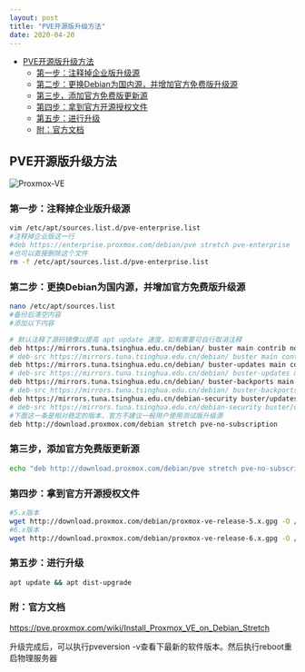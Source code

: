 ```yaml
---
layout: post
title: "PVE开源版升级方法"
date: 2020-04-20
---
```

<!-- TOC -->

- [PVE开源版升级方法](#pve%E5%BC%80%E6%BA%90%E7%89%88%E5%8D%87%E7%BA%A7%E6%96%B9%E6%B3%95)
    - [第一步：注释掉企业版升级源](#%E7%AC%AC%E4%B8%80%E6%AD%A5%E6%B3%A8%E9%87%8A%E6%8E%89%E4%BC%81%E4%B8%9A%E7%89%88%E5%8D%87%E7%BA%A7%E6%BA%90)
    - [第二步：更换Debian为国内源，并增加官方免费版升级源](#%E7%AC%AC%E4%BA%8C%E6%AD%A5%E6%9B%B4%E6%8D%A2debian%E4%B8%BA%E5%9B%BD%E5%86%85%E6%BA%90%E5%B9%B6%E5%A2%9E%E5%8A%A0%E5%AE%98%E6%96%B9%E5%85%8D%E8%B4%B9%E7%89%88%E5%8D%87%E7%BA%A7%E6%BA%90)
    - [第三步，添加官方免费版更新源](#%E7%AC%AC%E4%B8%89%E6%AD%A5%E6%B7%BB%E5%8A%A0%E5%AE%98%E6%96%B9%E5%85%8D%E8%B4%B9%E7%89%88%E6%9B%B4%E6%96%B0%E6%BA%90)
    - [第四步：拿到官方开源授权文件](#%E7%AC%AC%E5%9B%9B%E6%AD%A5%E6%8B%BF%E5%88%B0%E5%AE%98%E6%96%B9%E5%BC%80%E6%BA%90%E6%8E%88%E6%9D%83%E6%96%87%E4%BB%B6)
    - [第五步：进行升级](#%E7%AC%AC%E4%BA%94%E6%AD%A5%E8%BF%9B%E8%A1%8C%E5%8D%87%E7%BA%A7)
    - [附：官方文档](#%E9%99%84%E5%AE%98%E6%96%B9%E6%96%87%E6%A1%A3)

<!-- /TOC -->

## PVE开源版升级方法

![Proxmox-VE](https://pve.proxmox.com/mediawiki/images/thumb/f/f9/Proxmox-VE-5-4-Cluster-Summary.png/600px-Proxmox-VE-5-4-Cluster-Summary.png)

### 第一步：注释掉企业版升级源

```bash
vim /etc/apt/sources.list.d/pve-enterprise.list
#注释掉企业版这一行
#deb https://enterprise.proxmox.com/debian/pve stretch pve-enterprise
#也可以直接删除这个文件
rm -f /etc/apt/sources.list.d/pve-enterprise.list
``` 

### 第二步：更换Debian为国内源，并增加官方免费版升级源

```bash
nano /etc/apt/sources.list
#备份后清空内容
#添加以下内容

# 默认注释了源码镜像以提高 apt update 速度，如有需要可自行取消注释
deb https://mirrors.tuna.tsinghua.edu.cn/debian/ buster main contrib non-free
# deb-src https://mirrors.tuna.tsinghua.edu.cn/debian/ buster main contrib non-free
deb https://mirrors.tuna.tsinghua.edu.cn/debian/ buster-updates main contrib non-free
# deb-src https://mirrors.tuna.tsinghua.edu.cn/debian/ buster-updates main contrib non-free
deb https://mirrors.tuna.tsinghua.edu.cn/debian/ buster-backports main contrib non-free
# deb-src https://mirrors.tuna.tsinghua.edu.cn/debian/ buster-backports main contrib non-free
deb https://mirrors.tuna.tsinghua.edu.cn/debian-security buster/updates main contrib non-free
# deb-src https://mirrors.tuna.tsinghua.edu.cn/debian-security buster/updates main contrib non-free
#下面这一条是相对稳定的版本，官方不建议一般用户使用测试版升级源
deb http://download.proxmox.com/debian stretch pve-no-subscription

```

### 第三步，添加官方免费版更新源

```bash
echo "deb http://download.proxmox.com/debian/pve stretch pve-no-subscription" > /etc/apt/sources.list.d/pve-install-repo.list
```

### 第四步：拿到官方开源授权文件

```bash
#5.x版本
wget http://download.proxmox.com/debian/proxmox-ve-release-5.x.gpg -O /etc/apt/trusted.gpg.d/proxmox-ve-release-5.x.gpg
#6.x版本
wget http://download.proxmox.com/debian/proxmox-ve-release-6.x.gpg -O /etc/apt/trusted.gpg.d/proxmox-ve-release-6.x.gpg
```
 
### 第五步：进行升级

```bash
apt update && apt dist-upgrade
```
 

### 附：官方文档

https://pve.proxmox.com/wiki/Install_Proxmox_VE_on_Debian_Stretch

升级完成后，可以执行pveversion -v查看下最新的软件版本。然后执行reboot重启物理服务器